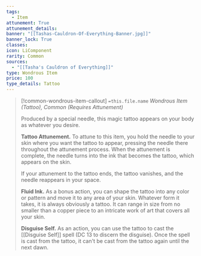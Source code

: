 ```yaml
---
tags:
  - Item
attunement: True
attunement_details: 
banner: "[[Tashas-Cauldron-Of-Everything-Banner.jpg]]"
banner_lock: True
classes:
icon: LiComponent
rarity: Common
sources:
  - "[[Tasha's Cauldron of Everything]]"
type: Wondrous Item
price: 100
type_details: Tattoo
---
```

>[!common-wondrous-item-callout] `=this.file.name`
>*Wondrous Item (Tattoo), Common (Requires Attunement)*
>
>Produced by a special needle, this magic tattoo appears on your body as whatever you desire.
>
>**Tattoo Attunement.** To attune to this item, you hold the needle to your skin where you want the tattoo to appear, pressing the needle there throughout the attunement process. When the attunement is complete, the needle turns into the ink that becomes the tattoo, which appears on the skin.
>
>If your attunement to the tattoo ends, the tattoo vanishes, and the needle reappears in your space.
>
>**Fluid Ink.** As a bonus action, you can shape the tattoo into any color or pattern and move it to any area of your skin. Whatever form it takes, it is always obviously a tattoo. It can range in size from no smaller than a copper piece to an intricate work of art that covers all your skin.
>
>**Disguise Self.** As an action, you can use the tattoo to cast the [[Disguise Self]] spell (DC 13 to discern the disguise). Once the spell is cast from the tattoo, it can't be cast from the tattoo again until the next dawn.
>
>
